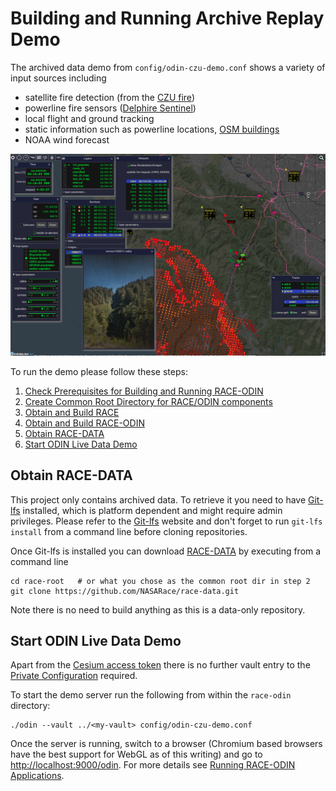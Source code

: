 # Building and Running Archive Replay Demo

The archived data demo from `config/odin-czu-demo.conf` shows a variety of input sources including

 * satellite fire detection (from the [CZU fire](https://en.wikipedia.org/wiki/CZU_Lightning_Complex_fires))
 * powerline fire sensors ([Delphire Sentinel](https://delphiretech.com/))
 * local flight and ground tracking
 * static information such as powerline locations, [OSM buildings](https://osmbuildings.org/)
 * NOAA wind forecast

<img class="center scale80" src="images/archive-demo.png">

To run the demo please follow these steps:

1. [Check Prerequisites for Building and Running RACE-ODIN](prerequisites.md)
2. [Create Common Root Directory for RACE/ODIN components](common-root.md)
3. [Obtain and Build RACE](building-race.md)
4. [Obtain and Build RACE-ODIN](building-race-odin.md)
5. [Obtain RACE-DATA](#obtain-race-data)
6. [Start ODIN Live Data Demo](#start-odin-live-data-demo)

## Obtain RACE-DATA
This project only contains archived data. To retrieve it you need to have [Git-lfs](https://git-lfs.github.com/)
installed, which is platform dependent and might require admin privileges. Please refer to the [Git-lfs](https://git-lfs.github.com/)
website and don't forget to run `git-lfs install` from a command line before cloning repositories.

Once Git-lfs is installed you can download [RACE-DATA](https://github.com/NASARace/race-data) by executing from a
command line

    cd race-root   # or what you chose as the common root dir in step 2
    git clone https://github.com/NASARace/race-data.git

Note there is no need to build anything as this is a data-only repository.

## Start ODIN Live Data Demo
Apart from the [Cesium access token](cesium-access-token.md) there is no further vault entry to the [Private Configuration][priv]
required.

To start the demo server run the following from within the `race-odin` directory:

    ./odin --vault ../<my-vault> config/odin-czu-demo.conf

Once the server is running, switch to a browser (Chromium based browsers have the best support for WebGL as of this writing) and
go to <http://localhost:9000/odin>.
For more details see [Running RACE-ODIN Applications](running-odin.md).

[priv]: private-configuration.md